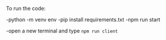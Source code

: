 To run the code:

-python -m venv env
-pip install requirements.txt
-npm run start

-open a new terminal and type `npm run client`
